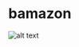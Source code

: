 # bamazon

![alt text](https://github.com/cbaddeley/bamazon/blob/master/gifs/add_item.gif "Logo Title Text 1")
